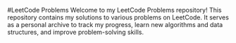 #LeetCode Problems
Welcome to my LeetCode Problems repository! This repository contains my solutions to various problems on LeetCode. It serves as a personal archive to track my progress, learn new algorithms and data structures, and improve problem-solving skills.
